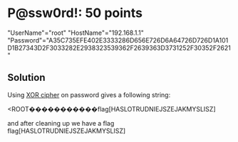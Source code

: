 # P@ssw0rd!: 50 points
"UserName"="root" "HostName"="192.168.1.1"
"Password"="A35C735EFE402E3333286D656E726D6A64726D726D1A101D1B27343D2F3033282E2938323539362F2639363D3731252F30352F2621"

## Solution
Using [XOR cipher](https://www.dcode.fr/xor-cipher) on password gives a following string:

<ROOT�����������flag[HASLOTRUDNIEJSZEJAKMYSLISZ]

and after cleaning up we have a flag
flag[HASLOTRUDNIEJSZEJAKMYSLISZ]
